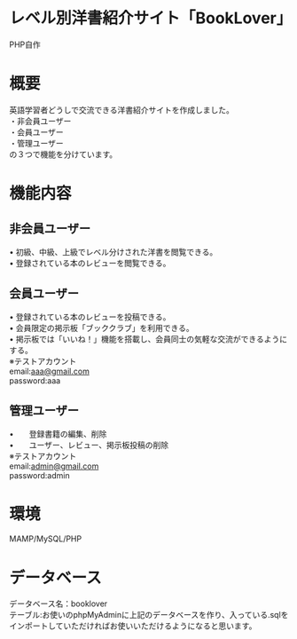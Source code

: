 # レベル別洋書紹介サイト「BookLover」
PHP自作

# 概要
英語学習者どうしで交流できる洋書紹介サイトを作成しました。<br>
・非会員ユーザー<br>
・会員ユーザー<br>
・管理ユーザー<br>
の３つで機能を分けています。

# 機能内容
## 非会員ユーザー
•	初級、中級、上級でレベル分けされた洋書を閲覧できる。<br>
•	登録されている本のレビューを閲覧できる。

## 会員ユーザー
•	登録されている本のレビューを投稿できる。<br>
•	会員限定の掲示板「ブッククラブ」を利用できる。<br>
•	掲示板では「いいね！」機能を搭載し、会員同士の気軽な交流ができるようにする。<br>
※テストアカウント<br>
email:aaa@gmail.com<br>
password:aaa<br>

## 管理ユーザー
•　　登録書籍の編集、削除　<br>
•　　ユーザー、レビュー、掲示板投稿の削除<br>
※テストアカウント<br>
email:admin@gmail.com<br>
password:admin<br>

# 環境
MAMP/MySQL/PHP

# データベース
データベース名：booklover<br>
テーブル:お使いのphpMyAdminに上記のデータベースを作り、入っている.sqlをインポートしていただければお使いいただけるようになると思います。


